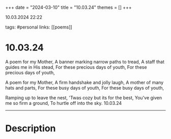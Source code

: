 +++
date = "2024-03-10"
title = "10.03.24"
themes = []
+++

10.03.2024 22:22

tags: #personal
links: [[poems]]

# 10.03.24

A poem for my Mother,
A banner marking narrow paths to tread,
A staff that guides me in His stead,
For these precious days of youth,
For these precious days of youth,

A poem for my Mother,
A firm handshake and jolly laugh,
A mother of many hats and parts,
For these busy days of youth,
For these busy days of youth,

Ramping up to leave the nest,
'Twas cozy but its for the best,
You've given me so firm a ground,
To hurtle off into the sky.
10.03.24

---

# Description

